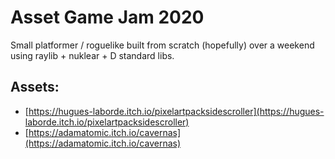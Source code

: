 # Asset Game Jam 2020

Small platformer / roguelike built from scratch (hopefully) over a weekend using raylib + nuklear + D standard libs.

## Assets:

- [https://hugues-laborde.itch.io/pixelartpacksidescroller](https://hugues-laborde.itch.io/pixelartpacksidescroller)
- [https://adamatomic.itch.io/cavernas](https://adamatomic.itch.io/cavernas)



